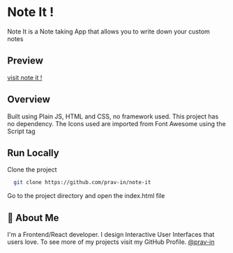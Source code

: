 
# Note It !

Note It is a Note taking App
that allows you to write down your custom notes
## Preview
[visit note it !](prav-in.github.io/note-it/)
## Overview

Built using Plain JS, HTML and CSS, no framework used.
This project has no dependency.
The Icons used are imported from Font Awesome using the Script tag


## Run Locally

Clone the project

```bash
  git clone https://github.com/prav-in/note-it
```

Go to the project directory and open the index.html file


## 🚀 About Me
I'm a Frontend/React developer.
I design Interactive User Interfaces that users love.
To see more of my projects visit my GitHub Profile.
 [@prav-in](https://github.com/prav-in)


